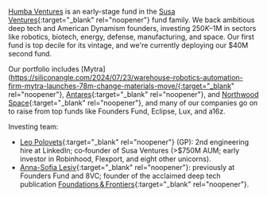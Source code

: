 <a href="#top"></a>

<link rel="stylesheet" href="../style.css">

[Humba Ventures](https://humbaventures.com/) is an early-stage fund in the [Susa Ventures](http://www.susaventures.com/){:target="_blank" rel="noopener"} fund family. We back ambitious deep tech and American Dynamism founders, investing $250K–$1M in sectors like robotics, biotech, energy, defense, manufacturing, and space. Our first fund is top decile for its vintage, and we're currently deploying our $40M second fund.

Our portfolio includes [Mytra](https://siliconangle.com/2024/07/23/warehouse-robotics-automation-firm-mytra-launches-78m-change-materials-move/{:target="_blank" rel="noopener"}, [Antares](https://ignition-news.com/antares-raises-30m-series-a/){:target="_blank" rel="noopener"}, and [Northwood Space](https://www.satellitetoday.com/finance/2025/04/22/northwood-space-raises-30m-series-a-to-disrupt-satellite-ground-stations/){:target="_blank" rel="noopener"}, and many of our companies go on to raise from top funds like Founders Fund, Eclipse, Lux, and a16z.

Investing team:
* [Leo Polovets](https://www.linkedin.com/in/lpolovets/){:target="_blank" rel="noopener"} (GP): 2nd engineering hire at LinkedIn; co‑founder of Susa Ventures (>$750M AUM; early investor in Robinhood, Flexport, and eight other unicorns).
* [Anna-Sofia Lesiv](https://www.linkedin.com/in/anna-sofia-lesiv/){:target="_blank" rel="noopener"}: previously at Founders Fund and 8VC; founder of the acclaimed deep tech publication [Foundations & Frontiers](https://www.contrary.com/foundations-and-frontiers){:target="_blank" rel="noopener"}.
